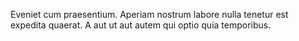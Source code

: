 Eveniet cum praesentium.
Aperiam nostrum labore nulla tenetur est expedita quaerat.
A aut ut aut autem qui optio quia temporibus.